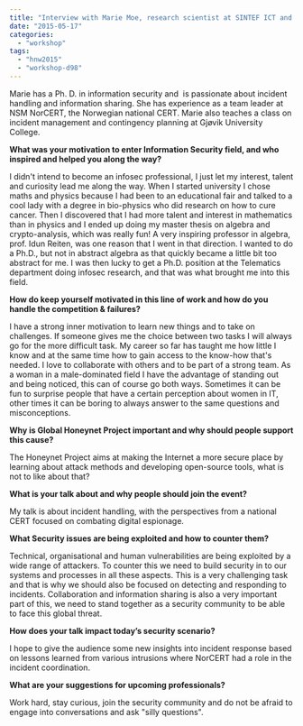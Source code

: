 ```yaml
---
title: "Interview with Marie Moe, research scientist at SINTEF ICT and Security Diva at Honeynet Workshop in Stavanger"
date: "2015-05-17"
categories: 
  - "workshop"
tags: 
  - "hnw2015"
  - "workshop-d98"
---
```


Marie has a Ph. D. in information security and  is passionate about incident handling and information sharing. She has experience as a team leader at NSM NorCERT, the Norwegian national CERT. Marie also teaches a class on incident management and contingency planning at Gjøvik University College.

  

**What was your motivation to enter Information Security field, and who inspired and helped you along the way?**

  

I didn't intend to become an infosec professional, I just let my interest, talent and curiosity lead me along the way. When I started university I chose maths and physics because I had been to an educational fair and talked to a cool lady with a degree in bio-physics who did research on how to cure cancer. Then I discovered that I had more talent and interest in mathematics than in physics and I ended up doing my master thesis on algebra and crypto-analysis, which was really fun! A very inspiring professor in algebra, prof. Idun Reiten, was one reason that I went in that direction. I wanted to do a Ph.D., but not in abstract algebra as that quickly became a little bit too abstract for me. I was then lucky to get a Ph.D. position at the Telematics department doing infosec research, and that was what brought me into this field.

  

**How do keep yourself motivated in this line of work and how do you handle the competition &amp; failures?**

  

I have a strong inner motivation to learn new things and to take on challenges. If someone gives me the choice between two tasks I will always go for the more difficult task. My career so far has taught me how little I know and at the same time how to gain access to the know-how that's needed. I love to collaborate with others and to be part of a strong team. As a woman in a male-dominated field I have the advantage of standing out and being noticed, this can of course go both ways. Sometimes it can be fun to surprise people that have a certain perception about women in IT, other times it can be boring to always answer to the same questions and misconceptions.

  

**Why is Global Honeynet Project important and why should people support this cause?**

  

The Honeynet Project aims at making the Internet a more secure place by learning about attack methods and developing open-source tools, what is not to like about that?

  

**What is your talk about and why people should join the event?**

  

My talk is about incident handling, with the perspectives from a national CERT focused on combating digital espionage.

  

**What Security issues are being exploited and how to counter them?**

  

Technical, organisational and human vulnerabilities are being exploited by a wide range of attackers. To counter this we need to build security in to our systems and processes in all these aspects. This is a very challenging task and that is why we should also be focused on detecting and responding to incidents. Collaboration and information sharing is also a very important part of this, we need to stand together as a security community to be able to face this global threat.

  

**How does your talk impact today’s security scenario?**

  

I hope to give the audience some new insights into incident response based on lessons learned from various intrusions where NorCERT had a role in the incident coordination.

  

**What are your suggestions for upcoming professionals?**

  

Work hard, stay curious, join the security community and do not be afraid to engage into conversations and ask "silly questions".
